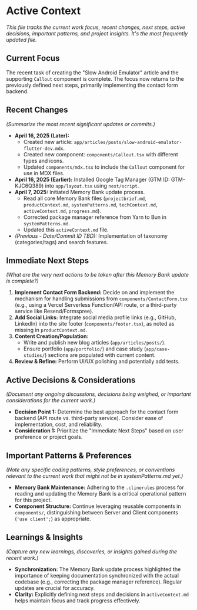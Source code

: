 # Active Context

*This file tracks the current work focus, recent changes, next steps, active decisions, important patterns, and project insights. It's the most frequently updated file.*

## Current Focus

The recent task of creating the "Slow Android Emulator" article and the supporting `Callout` component is complete. The focus now returns to the previously defined next steps, primarily implementing the contact form backend.

## Recent Changes

*(Summarize the most recent significant updates or commits.)*
- **April 16, 2025 (Later):**
    - Created new article: `app/articles/posts/slow-android-emulator-flutter-dev.mdx`.
    - Created new component: `components/Callout.tsx` with different types and icons.
    - Updated `components/mdx.tsx` to include the `Callout` component for use in MDX files.
- **April 16, 2025 (Earlier):** Installed Google Tag Manager (GTM ID: GTM-KJC6Q389) into `app/layout.tsx` using `next/script`.
- **April 7, 2025:** Initiated Memory Bank update process.
    - Read all core Memory Bank files (`projectbrief.md`, `productContext.md`, `systemPatterns.md`, `techContext.md`, `activeContext.md`, `progress.md`).
    - Corrected package manager reference from Yarn to Bun in `systemPatterns.md`.
    - Updated this `activeContext.md` file.
- *(Previous - Date/Commit ID TBD):* Implementation of taxonomy (categories/tags) and search features.

## Immediate Next Steps

*(What are the very next actions to be taken *after* this Memory Bank update is complete?)*
1.  **Implement Contact Form Backend:** Decide on and implement the mechanism for handling submissions from `components/ContactForm.tsx` (e.g., using a Vercel Serverless Function/API route, or a third-party service like Resend/Formspree).
2.  **Add Social Links:** Integrate social media profile links (e.g., GitHub, LinkedIn) into the site footer (`components/footer.tsx`), as noted as missing in `productContext.md`.
3.  **Content Creation/Population:**
    - Write and publish new blog articles (`app/articles/posts/`).
    - Ensure portfolio (`app/portfolio/`) and case study (`app/case-studies/`) sections are populated with current content.
4.  **Review & Refine:** Perform UI/UX polishing and potentially add tests.

## Active Decisions & Considerations

*(Document any ongoing discussions, decisions being weighed, or important considerations for the current work.)*
- **Decision Point 1:** Determine the best approach for the contact form backend (API route vs. third-party service). Consider ease of implementation, cost, and reliability.
- **Consideration 1:** Prioritize the "Immediate Next Steps" based on user preference or project goals.

## Important Patterns & Preferences

*(Note any specific coding patterns, style preferences, or conventions relevant to the current work that might not be in systemPatterns.md yet.)*
- **Memory Bank Maintenance:** Adhering to the `.clinerules` process for reading and updating the Memory Bank is a critical operational pattern for this project.
- **Component Structure:** Continue leveraging reusable components in `components/`, distinguishing between Server and Client components (`'use client';`) as appropriate.

## Learnings & Insights

*(Capture any new learnings, discoveries, or insights gained during the recent work.)*
- **Synchronization:** The Memory Bank update process highlighted the importance of keeping documentation synchronized with the actual codebase (e.g., correcting the package manager reference). Regular updates are crucial for accuracy.
- **Clarity:** Explicitly defining next steps and decisions in `activeContext.md` helps maintain focus and track progress effectively.
